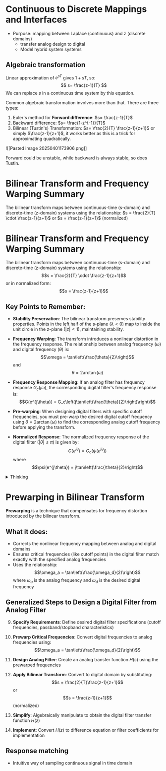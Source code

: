 # Continuous to Discrete Mappings and Interfaces

- Purpose: mapping between Laplace (continuous) and z (discrete domains)
	- transfer analog design to digital
	- Model hybrid system systems 


## Algebraic transformation
Linear approximation of $e^{sT}$ gives $1+sT$, so:
$$
s= \frac{z-1}{T}
$$
We can replace $s$ in a continuous time system by this equation. 

Common algebraic transformation involves more than that. There are three types:
1. Euler's method for **Forward difference**: $s= \frac{z-1}{T}$
2. Backward difference: $s= \frac{1-z^{-1}}{T}$
3. Bilinear (Tustin's) Transformation: $s= \frac{2}{T} \frac{z-1}{z+1}$ or simply $\frac{z-1}{z+1}$, it works better as this is a trick for approximating quadratically.

![[Pasted image 20250401173906.png]]

Forward could be unstable, while backward is always stable, so does Tustin.


# Bilinear Transform and Frequency Warping Summary

The bilinear transform maps between continuous-time (s-domain) and discrete-time (z-domain) systems using the relationship:
$s = \frac{2}{T} \cdot \frac{z-1}{z+1}$ or $s = \frac{z-1}{z+1}$ (normalized)


# Bilinear Transform and Frequency Warping Summary

The bilinear transform maps between continuous-time (s-domain) and discrete-time (z-domain) systems using the relationship:
$$s = \frac{2}{T} \cdot \frac{z-1}{z+1}$$ 
or in normalized form:
$$s = \frac{z-1}{z+1}$$

## Key Points to Remember:

- **Stability Preservation**: The bilinear transform preserves stability properties. Points in the left half of the s-plane ($\lambda < 0$) map to inside the unit circle in the z-plane ($|z| < 1$), maintaining stability.

- **Frequency Warping**: The transform introduces a nonlinear distortion in the frequency response. The relationship between analog frequency ($\omega$) and digital frequency ($\theta$) is:
  $$\omega = \tan\left(\frac{\theta}{2}\right)$$ and $$\theta = 2\arctan(\omega)$$

- **Frequency Response Mapping**: If an analog filter has frequency response $G_c(j\omega)$, the corresponding digital filter's frequency response is:
  $$G(e^{j\theta}) = G_c\left(j\tan\left(\frac{\theta}{2}\right)\right)$$

- **Pre-warping**: When designing digital filters with specific cutoff frequencies, you must pre-warp the desired digital cutoff frequency using $\theta = 2\arctan(\omega)$ to find the corresponding analog cutoff frequency before applying the transform.

- **Normalized Response**: The normalized frequency response of the digital filter ($|\theta|\leq \pi$) is given by:
  $$G(e^{j\theta}) = G_c(\psi(e^{j\theta}))$$ where $$\psi(e^{j\theta}) = j\tan\left(\frac{\theta}{2}\right)$$

<details><summary>Thinking</summary>
Let me explain prewarping in the context of bilinear transform and outline the key steps for designing a digital filter to mimic an analog filter design.

## Prewarping

Prewarping is a technique used to compensate for the frequency warping effect introduced by the bilinear transform. The bilinear transform maps the entire analog frequency axis (-∞ to +∞) onto the digital frequency range (-π to π), which creates a nonlinear mapping between analog frequencies and digital frequencies.

When we're designing a digital filter to match an analog filter at specific frequencies (like cutoff frequencies), we need to adjust for this nonlinear relationship. Without prewarping, a cutoff frequency of ωc in the analog domain would not map to the expected corresponding digital frequency.

The warping relationship is:
ω = tan(θ/2) or θ = 2·arctan(ω)

where:
- ω is the analog frequency
- θ is the digital frequency

Prewarping involves using this relationship to calculate the correct analog frequency to use in the design process so that after the bilinear transform, the digital filter will have the desired frequency response at the specified digital frequencies.

## Key Steps to Design a Digital Filter to Mimic an Analog Filter

4. **Specify Requirements**: Determine the desired specifications for the digital filter (cutoff frequencies, passband ripple, stopband attenuation, etc.)

5. **Prewarp Critical Frequencies**: Convert the desired digital cutoff/critical frequencies (θc) to the corresponding analog frequencies (ωc) using:
   ωc = tan(θc/2)

6. **Design an Analog Filter**: Using the prewarped analog frequencies, design an analog filter that meets the specifications (Butterworth, Chebyshev, etc.)

7. **Apply Bilinear Transform**: Convert the analog filter to a digital filter using the bilinear transform:
   s = (2/T)·(z-1)/(z+1) or s = (z-1)/(z+1) in normalized form

8. **Verify the Design**: Check that the resulting digital filter meets the original requirements at the desired digital frequencies

This process ensures that the digital filter correctly matches the analog filter characteristics at the specified frequencies, compensating for the warping effect of the bilinear transform.
# ---</details>

# Prewarping in Bilinear Transform

**Prewarping** is a technique that compensates for frequency distortion introduced by the bilinear transform. 

## What it does:
- Corrects the nonlinear frequency mapping between analog and digital domains
- Ensures critical frequencies (like cutoff points) in the digital filter match exactly with the specified analog frequencies
- Uses the relationship: $$\omega_a = \tan\left(\frac{\omega_d}{2}\right)$$
  where $\omega_a$ is the analog frequency and $\omega_d$ is the desired digital frequency

## Generalized Steps to Design a Digital Filter from Analog Filter

9. **Specify Requirements**: Define desired digital filter specifications (cutoff frequencies, passband/stopband characteristics)

10. **Prewarp Critical Frequencies**: Convert digital frequencies to analog frequencies using:
   $$\omega_a = \tan\left(\frac{\omega_d}{2}\right)$$

11. **Design Analog Filter**: Create an analog transfer function $H(s)$ using the prewarped frequencies

12. **Apply Bilinear Transform**: Convert to digital domain by substituting:
   $$s = \frac{2}{T}\frac{z-1}{z+1}$$ 
   or $$s = \frac{z-1}{z+1}$$ (normalized)

13. **Simplify**: Algebraically manipulate to obtain the digital filter transfer function $H(z)$

14. **Implement**: Convert $H(z)$ to difference equation or filter coefficients for implementation


## Response matching
- Intuitive way of sampling continuous signal in time domain